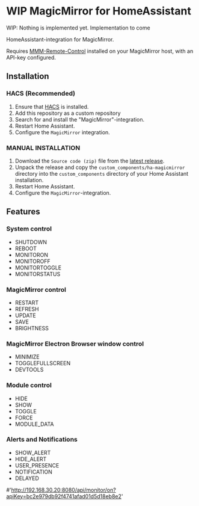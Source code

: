 # WIP MagicMirror for HomeAssistant

WIP: Nothing is implemented yet. Implementation to come

HomeAssistant-integration for MagicMirror.

Requires [MMM-Remote-Control](https://github.com/Jopyth/MMM-Remote-Control) installed on your MagicMirror host, with an API-key configured.

## Installation

### HACS (Recommended)

1. Ensure that [HACS](https://hacs.xyz/) is installed.
2. Add this repository as a custom repository
3. Search for and install the "MagicMirror"-integration.
4. Restart Home Assistant.
5. Configure the `MagicMirror` integration.

### MANUAL INSTALLATION

1. Download the `Source code (zip)` file from the
   [latest release](https://github.com/sindrebroch/ha-magicmirror-remote/releases/latest).
2. Unpack the release and copy the `custom_components/ha-magicmirror` directory
   into the `custom_components` directory of your Home Assistant
   installation.
3. Restart Home Assistant.
4. Configure the `MagicMirror`-integration.

## Features
### System control
- SHUTDOWN
- REBOOT
- MONITORON
- MONITOROFF
- MONITORTOGGLE
- MONITORSTATUS

### MagicMirror control
- RESTART
- REFRESH
- UPDATE
- SAVE
- BRIGHTNESS

### MagicMirror Electron Browser window control
- MINIMIZE
- TOGGLEFULLSCREEN
- DEVTOOLS

### Module control
- HIDE
- SHOW
- TOGGLE
- FORCE
- MODULE_DATA

### Alerts and Notifications
- SHOW_ALERT
- HIDE_ALERT
- USER_PRESENCE
- NOTIFICATION
- DELAYED

#'http://192.168.30.20:8080/api/monitor/on?apiKey=bc2e979db92f4741afad01d5d18eb8e2'
